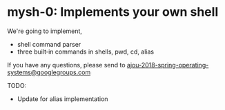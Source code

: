 # mysh-0: Implements your own shell

We're going to implement,
  * shell command parser
  * three built‐in commands in shells, pwd, cd, alias

If you have any questions, please send to ajou-2018-spring-operating-systems@googlegroups.com

TODO:
  * Update for alias implementation
